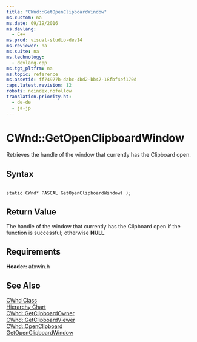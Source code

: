 ```yaml
---
title: "CWnd::GetOpenClipboardWindow"
ms.custom: na
ms.date: 09/19/2016
ms.devlang: 
  - C++
ms.prod: visual-studio-dev14
ms.reviewer: na
ms.suite: na
ms.technology: 
  - devlang-cpp
ms.tgt_pltfrm: na
ms.topic: reference
ms.assetid: ff74977b-dabc-4bd2-bb47-18fbf4ef170d
caps.latest.revision: 12
robots: noindex,nofollow
translation.priority.ht: 
  - de-de
  - ja-jp
---
```

# CWnd::GetOpenClipboardWindow
Retrieves the handle of the window that currently has the Clipboard open.  
  
## Syntax  
  
```  
  
static CWnd* PASCAL GetOpenClipboardWindow( );  
```  
  
## Return Value  
 The handle of the window that currently has the Clipboard open if the function is successful; otherwise **NULL**.  
  
## Requirements  
 **Header:** afxwin.h  
  
## See Also  
 [CWnd Class](../vs140/CWnd-Class.md)   
 [Hierarchy Chart](../vs140/Hierarchy-Chart.md)   
 [CWnd::GetClipboardOwner](../vs140/CWnd--GetClipboardOwner.md)   
 [CWnd::GetClipboardViewer](../vs140/CWnd--GetClipboardViewer.md)   
 [CWnd::OpenClipboard](../vs140/CWnd--OpenClipboard.md)   
 [GetOpenClipboardWindow](http://msdn.microsoft.com/library/windows/desktop/ms649044)